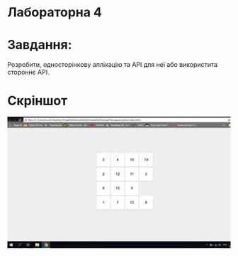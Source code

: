 ﻿# Лабораторна 4 
# Завдання: 
Розробити, односторінкову аплікацію та API для неї або використита стороннє API. 
# Скріншот
![приклад роботи програми](screeni/screenn.png)

